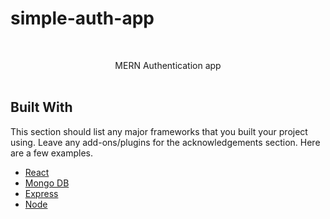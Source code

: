 # simple-auth-app


<br/>
<p align="center">
  <a href="https://github.com/ShaanCoding/ReadME-Generator">
  
  </a>

  <p align="center">
    MERN Authentication app
    <br/>
    <br/>
  </p>
</p>


## Built With

This section should list any major frameworks that you built your project using. Leave any add-ons/plugins for the acknowledgements section. Here are a few examples.

* [React ]()
* [Mongo DB]()
* [Express]()
* [Node]()

